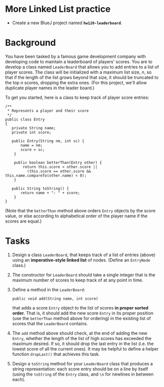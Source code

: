 # More Linked List practice

- Create a new BlueJ project named **`hw120-leaderboard`**.

# Background

You have been tasked by a famous game development company with developing code to maintain a leaderboard of players' scores. You are to develop a class named `LeaderBoard` that allows you to add entries to a list of player scores. The class will be initialized with a maximum list size, *n*, so that if the length of the list grows beyond that size, it should be truncated to the top *n* scores, dropping the extra ones. (For this project, we'll allow duplicate player names in the leader board.)

To get you started, here is a class to keep track of player score entries:

```
/**
 * Represents a player and their score
 */
public class Entry
{
   private String name;
   private int score;
   
   public Entry(String nm, int sc) {
       name = nm;
       score = sc;
    }
    
    public boolean betterThan(Entry other) {
        return this.score > other.score || 
          (this.score == other.score && this.name.compareTo(other.name) < 0);
    }
   
   public String toString() {
       return name + ": " + score;
    }
}
```

(Note that the `betterThan` method above orders `Entry` objects by the score value, or else according to alphabetical order of the player name if the scores are equal.)



# Tasks

1. Design a class `LeaderBoard`, that keeps track of a list of entries (above) using an **imperative-style linked list** of nodes. (Define an `EntryNode` class.)

2. The constructor for `LeaderBoard` should take a single integer that is the maximum number of scores to keep track of at any point in time.

3. Define a method in the `LeaderBoard`:
   
    ```
    public void add(String name, int score)
    ```

    that adds a score `Entry` object to the list of scores **in proper sorted order**. That is, it should add the new score `Entry` in its proper position (use the `betterThan` method above for ordering) in the existing list of scores that the `LeaderBoard` contains.

4. The `add` method above should check, at the end of adding the new `Entry`, whether the length of the list of high scores has exceeded the maximum desired. If so, it should drop the last entry in the list (i.e. the lowest score of all the current ones). It may be helpful to define a helper function `dropLast()` that achieves this task.

5. Design a `toString` method for your `LeaderBoard` class that produces a string representation: each score entry should be on a line by itself (using the `toString` of the `Entry` class, and `\n` for newlines in between each).


